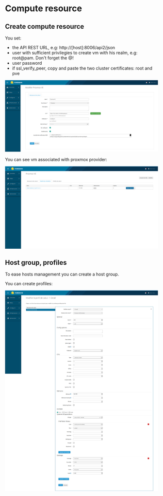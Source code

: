 # Compute resource

## Create compute resource

You set:

* the API REST URL, e.g: http://[host]:8006/api2/json
* user with sufficient privilegies to create vm with his realm, e.g: root@pam. Don't forget the @!
* user password
* if ssl_verify_peer, copy and paste the two cluster certificates: root and pve

![Compute resource](images/compute_resource.png)

You can see vm associated with proxmox provider:

![Show vms of compute resource](images/vms_compute_resource.png)

## Host group, profiles

To ease hosts management you can create a host group.

You can create profiles:

![Compute profile](images/compute_profile_small.png)